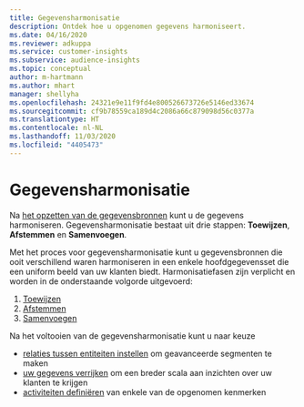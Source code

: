 ```yaml
---
title: Gegevensharmonisatie
description: Ontdek hoe u opgenomen gegevens harmoniseert.
ms.date: 04/16/2020
ms.reviewer: adkuppa
ms.service: customer-insights
ms.subservice: audience-insights
ms.topic: conceptual
author: m-hartmann
ms.author: mhart
manager: shellyha
ms.openlocfilehash: 24321e9e11f9fd4e800526673726e5146ed33674
ms.sourcegitcommit: cf9b78559ca189d4c2086a66c879098d56c0377a
ms.translationtype: HT
ms.contentlocale: nl-NL
ms.lasthandoff: 11/03/2020
ms.locfileid: "4405473"
---
```

# <a name="data-unification"></a>Gegevensharmonisatie

Na [het opzetten van de gegevensbronnen](data-sources.md) kunt u de gegevens harmoniseren. Gegevensharmonisatie bestaat uit drie stappen: **Toewijzen**, **Afstemmen** en **Samenvoegen**.

Met het proces voor gegevensharmonisatie kunt u gegevensbronnen die ooit verschillend waren harmoniseren in een enkele hoofdgegevensset die een uniform beeld van uw klanten biedt. Harmonisatiefasen zijn verplicht en worden in de onderstaande volgorde uitgevoerd:

1. [Toewijzen](map-entities.md)
2. [Afstemmen](match-entities.md)
3. [Samenvoegen](merge-entities.md)

Na het voltooien van de gegevensharmonisatie kunt u naar keuze

- [relaties tussen entiteiten instellen](relationships.md) om geavanceerde segmenten te maken
- [uw gegevens verrijken](enrichment-hub.md) om een breder scala aan inzichten over uw klanten te krijgen
- [activiteiten definiëren](activities.md) van enkele van de opgenomen kenmerken
